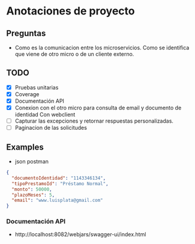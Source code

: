 # Anotaciones de proyecto

## Preguntas

- Como es la comunicacion entre los microservicios. Como se identifica que viene de otro micro o de un cliente externo.

## TODO

- [X] Pruebas unitarias
- [X] Coverage
- [X] Documentación API
- [X] Conexion con el otro micro para consulta de email y documento de identidad Con webclient
- [ ] Capturar las excepciones y retornar respuestas personalizadas.
- [ ] Paginacion de las solicitudes

## Examples

- json postman

```json
{
  "documentoIdentidad": "1143346134",
  "tipoPrestamoId": "Préstamo Normal",
  "monto": 50000,
  "plazoMeses": 5,
  "email": "www.luisplata@gmail.com"
}
```

### Documentación API
- http://localhost:8082/webjars/swagger-ui/index.html